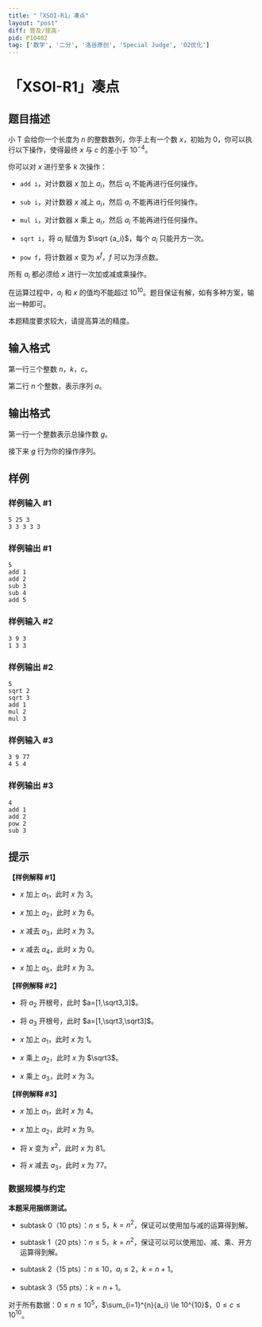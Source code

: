 ```yaml
---
title: "「XSOI-R1」凑点"
layout: "post"
diff: 普及/提高-
pid: P10402
tag: ['数学', '二分', '洛谷原创', 'Special Judge', 'O2优化']
---
```

# 「XSOI-R1」凑点
## 题目描述

小 T 会给你一个长度为 $n$ 的整数数列，你手上有一个数 $x$，初始为 $0$，你可以执行以下操作，使得最终 $x$ 与 $c$ 的差小于 $10^{-4}$。

你可以对 $x$ 进行至多 $k$ 次操作：

- `add i`，对计数器 $x$ 加上 $a_i$，然后 $a_i$ 不能再进行任何操作。

- `sub i`，对计数器 $x$ 减上 $a_i$，然后 $a_i$ 不能再进行任何操作。

- `mul i`，对计数器 $x$ 乘上 $a_i$，然后 $a_i$ 不能再进行任何操作。

- `sqrt i`，将 $a_i$ 赋值为 $\sqrt {a_i}$，每个 $a_i$ 只能开方一次。

- `pow f`，将计数器 $x$ 变为 $x^f$，$f$ 可以为浮点数。

所有 $a_i$ 都必须给 $x$ 进行一次加或减或乘操作。

在运算过程中，$a_i$ 和 $x$ 的值均不能超过 $10^{10}$。题目保证有解，如有多种方案，输出一种即可。

本题精度要求较大，请提高算法的精度。
## 输入格式

第一行三个整数 $n$，$k$，$c$。

第二行 $n$ 个整数，表示序列 $a$。
## 输出格式

第一行一个整数表示总操作数 $g$。

接下来 $g$ 行为你的操作序列。
## 样例

### 样例输入 #1
```
5 25 3
3 3 3 3 3
```
### 样例输出 #1
```
5
add 1
add 2
sub 3
sub 4
add 5

```
### 样例输入 #2
```
3 9 3
1 3 3
```
### 样例输出 #2
```
5
sqrt 2
sqrt 3
add 1
mul 2
mul 3

```
### 样例输入 #3
```
3 9 77
4 5 4
```
### 样例输出 #3
```
4
add 1
add 2
pow 2
sub 3
```
## 提示

**【样例解释 #1】**

- $x$ 加上 $a_1$，此时 $x$ 为 $3$。

- $x$ 加上 $a_2$，此时 $x$ 为 $6$。

- $x$ 减去 $a_3$，此时 $x$ 为 $3$。

- $x$ 减去 $a_4$，此时 $x$ 为 $0$。

- $x$ 加上 $a_5$，此时 $x$ 为 $3$。

**【样例解释 #2】**

- 将 $a_2$ 开根号，此时 $a=[1,\sqrt3,3]$。

- 将 $a_3$ 开根号，此时 $a=[1,\sqrt3,\sqrt3]$。

- $x$ 加上 $a_1$，此时 $x$ 为 $1$。

- $x$ 乘上 $a_2$，此时 $x$ 为 $\sqrt3$。

- $x$ 乘上 $a_3$，此时 $x$ 为 $3$。

**【样例解释 #3】**

- $x$ 加上 $a_1$，此时 $x$ 为 $4$。

- $x$ 加上 $a_2$，此时 $x$ 为 $9$。

- 将 $x$ 变为 $x^2$，此时 $x$ 为 $81$。

- 将 $x$ 减去 $a_3$，此时 $x$ 为 $77$。

### 数据规模与约定


**本题采用捆绑测试。**

- subtask 0（10 pts）：$n\leq 5$，$k=n^2$，保证可以使用加与减的运算得到解。

- subtask 1（20 pts）：$n \leq 5$，$k=n^2$，保证可以可以使用加、减、乘、开方运算得到解。

- subtask 2（15 pts）：$n \leq 10$，$a_i \leq 2$，$k=n+1$。

- subtask 3（55 pts）：$k=n+1$。

对于所有数据：$0 \leq n \leq 10^{5}$，$\sum_{i=1}^{n}{a_i} \le 10^{10}$，$0 \leq c\leq 10^{10}$。
